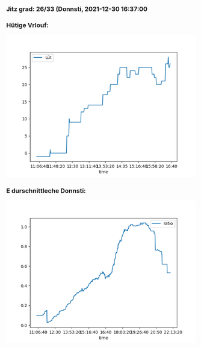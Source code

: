 ### Jitz grad: 26/33 (Donnsti, 2021-12-30 16:37:00

### Hütige Vrlouf:
![Graph](Today.png)

### E durschnittleche Donnsti:
![Graph](Donnsti.png)